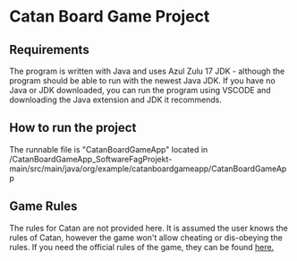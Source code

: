 # Catan Board Game Project
## Requirements
The program is written with Java and uses Azul Zulu 17 JDK - although the program should be able to run with the newest Java JDK.
If you have no Java or JDK downloaded, you can run the program using VSCODE and downloading the Java extension and JDK it recommends.
## How to run the project
The runnable file is "CatanBoardGameApp" located in /CatanBoardGameApp_SoftwareFagProjekt-main/src/main/java/org/example/catanboardgameapp/CatanBoardGameApp
## Game Rules
The rules for Catan are not provided here. It is assumed the user knows the rules of Catan, however the game won't allow cheating or dis-obeying the rules.
If you need the official rules of the game, they can be found [here.](https://www.catan.com/understand-catan/game-rules)
